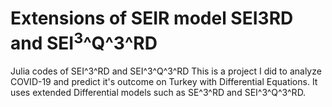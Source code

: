 # Extensions of SEIR model SEI3RD and SEI<sup>3</sup>^Q^3^RD
Julia codes of SEI^3^RD and SEI^3^Q^3^RD
This is a project I did to analyze COVID-19 and predict it's outcome on Turkey with Differential Equations. It uses extended Differential models such as SE^3^RD and SEI^3^Q^3^RD.
